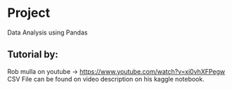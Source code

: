 # Project
Data Analysis using Pandas

## Tutorial by:
Rob mulla on youtube -> https://www.youtube.com/watch?v=xi0vhXFPegw
CSV File can be found on video description on his kaggle notebook.